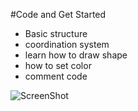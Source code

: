 #Code and Get Started
- Basic structure
- coordination system
- learn how to draw shape
- how to set color
- comment code

![ScreenShot](https://raw.github.com/AUAP/AP2017/master/class03/Screen%20Shot%202017-02-08%20at%2010.35.06%20PM.png)
